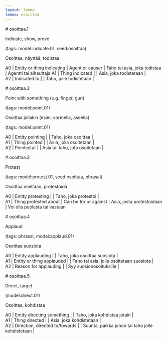```yaml
---
layout: lemma
lemma: osoittaa
---
```


<div class="sense">
# <span class="sensename">osoittaa.1</span>

<span class="description">Indicate, show, prove</span>

(tags: model:indicate.01, seed:osoittaa)

<span class="description">Osoittaa, näyttää, todistaa</span>



A0 | Entity or thing indicating | Agent or causer | Taho tai asia, joka todistaa | Agentti tai aiheuttaja
A1 | Thing indicated |   | Asia, joka todistetaan |  
A2 | Indicated to |   | Taho, jolle todistetaan |  

</div>

<div class="sense">
# <span class="sensename">osoittaa.2</span>

<span class="description">Point with something (e.g. finger, gun)</span>

(tags: model:point.01)

<span class="description">Osoittaa jollakin (esim. sormella, aseella)</span>

(tags: model:point.01)

A0 | Entity pointing |   | Taho, joka osoittaa |  
A1 | Thing pointed |   | Asia, jolla osoitetaan |  
A2 | Pointed at |   | Asia tai taho, jota osoitetaan |  

</div>

<div class="sense">
# <span class="sensename">osoittaa.3</span>

<span class="description">Protest</span>

(tags: model:protest.01, seed:osoittaa, phrasal)

<span class="description">Osoittaa mieltään, protestoida</span>



A0 | Entity protesting |   | Taho, joka protestoi |  
A1 | Thing protested about | Can be for or against | Asia, josta protestoidaan | Voi olla puolesta tai vastaan

</div>

<div class="sense">
# <span class="sensename">osoittaa.4</span>

<span class="description">Applaud</span>

(tags: phrasal, model:applaud.01)

<span class="description">Osoittaa suosiota</span>

A0 | Entity applauding |   | Taho, joka osoittaa suosiota |  
A1 | Entity or thing applauded |   | Taho tai asia, jolle osoitetaan suosiota |  
A2 | Reason for applauding |   | Syy suosionosoituksille |  

</div>

<div class="sense">
# <span class="sensename">osoittaa.5</span>

<span class="description">Direct, target</span>

(model:direct.01)

<span class="description">Osoittaa, kohdistaa</span>

A0 | Entity directing something |   | Taho, joka kohdistaa jotain |  
A1 | Thing directed |   | Asia, joka kohdistetaan |  
A2 | Direction, directed to/towards |   | Suunta, paikka johon tai taho jolle kohdistetaan |  

</div>

